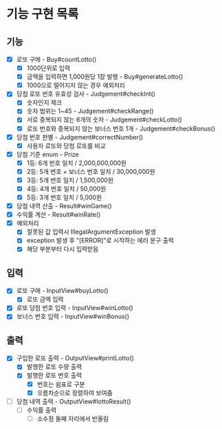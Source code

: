 # 기능 구현 목록

## 기능
- [x] 로또 구메 - Buy#countLotto()
  - [x] 1000단위로 입력
  - [x] 금액을 입력하면 1,000원당 1장 발행 - Buy#generateLotto()
  - [x] 1000으로 떨어지지 않는 경우 예외처리
- [x] 당첨 로또 번호 유효성 검사 - Judgement#checkInt()
  - [x] 숫자인지 체크
  - [x] 숫자 범위는 1~45 - Judgement#checkRange()
  - [x] 서로 중복되지 않는 6개의 숫자 - Judgement#checkLotto()
  - [x] 로또 번호와 중복되지 않는 보너스 번호 1개 - Judgement#checkBonus()
- [x] 당첨 번호 판별 - Judgement#correctNumber()
  - [x] 사용자 로또와 당첨 로또를 비교
- [x] 당첨 기준 enum - Prize
  - [x] 1등: 6개 번호 일치 / 2,000,000,000원
  - [x] 2등: 5개 번호 + 보너스 번호 일치 / 30,000,000원 
  - [x] 3등: 5개 번호 일치 / 1,500,000원 
  - [x] 4등: 4개 번호 일치 / 50,000원 
  - [x] 5등: 3개 번호 일치 / 5,000원
- [x] 당첨 내역 산출 - Result#winGame()
- [x] 수익률 계산 - Result#winRate()
-[x] 예외처리
  - [x] 잘못된 값 입력시 IllegalArgumentException 발생
  - [x] exception 발생 후 "[ERROR]"로 시작하는 에러 문구 출력
  - [x] 해당 부분부터 다시 입력받음

## 입력
- [x] 로또 구매 - InputView#buyLotto()
  - [x] 로또 금액 입력
- [x] 로또 당첨 번호 입력 - InputView#winLotto()
- [x] 보너스 번호 입력 - InputView#winBonus()

## 출력
- [x] 구입한 로또 출력 - OutputView#printLotto()
  - [x] 발행한 로또 수량 출력
  - [x] 발행한 로또 번호 출력
    - [x] 번호는 쉼표로 구분
    - [x] 오름차순으로 정렬하여 보여줌
- [ ] 당첨 내역 출력 - OutputView#lottoResult()
  - [ ] 수익률 출력
    - [ ] 소수점 둘째 자리에서 반올림